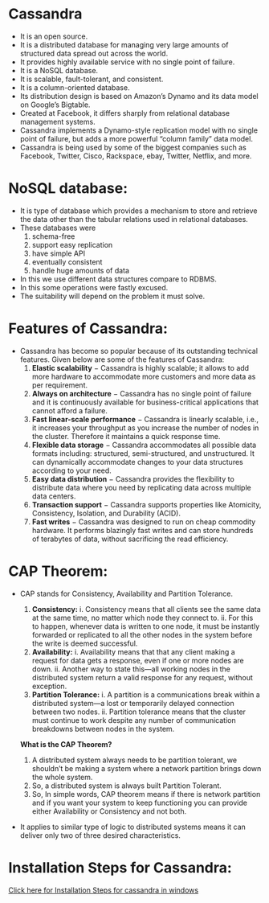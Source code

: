 # Cassandra
- It is an open source.
- It is a distributed database for managing very large amounts of structured data spread out across the world. 
- It provides highly available service with no single point of failure.
- It is a NoSQL database.
- It is scalable, fault-tolerant, and consistent.
- It is a column-oriented database.
- Its distribution design is based on Amazon’s Dynamo and its data model on Google’s Bigtable.
- Created at Facebook, it differs sharply from relational database management systems.
- Cassandra implements a Dynamo-style replication model with no single point of failure, but adds a more powerful “column family” data model.
- Cassandra is being used by some of the biggest companies such as Facebook, Twitter, Cisco, Rackspace, ebay, Twitter, Netflix, and more.
# NoSQL database:           
- It is  type of database which provides a mechanism to store and retrieve the data other than the tabular relations used in relational databases.
- These databases were 
	1. schema-free  
	2. support easy replication  
	3. have simple API  
	4. eventually consistent 
	5. handle huge amounts of data
- In this we use different data structures compare to RDBMS.
- In this some operations were fastly excused.
- The suitability will depend on the problem it must solve.
# Features of Cassandra:
- Cassandra has become so popular because of its outstanding technical features. Given below are some of the features of Cassandra:
	1. **Elastic scalability** − Cassandra is highly scalable; it allows to add more hardware to accommodate more customers and more data as per requirement.
	2. **Always on architecture** − Cassandra has no single point of failure and it is continuously available for business-critical applications that cannot afford a failure.
	3. **Fast linear-scale performance** − Cassandra is linearly scalable, i.e., it increases your throughput as you increase the number of nodes in the cluster. Therefore it maintains a quick response time.
	4. **Flexible data storage** − Cassandra accommodates all possible data formats including: structured, semi-structured, and unstructured. It can dynamically accommodate changes to your data structures according to your need.
	5. **Easy data distribution** − Cassandra provides the flexibility to distribute data where you need by replicating data across multiple data centers.
	6. **Transaction support** − Cassandra supports properties like Atomicity, Consistency, Isolation, and Durability (ACID).
	7. **Fast writes** − Cassandra was designed to run on cheap commodity hardware. It performs blazingly fast writes and can store hundreds of terabytes of data, without sacrificing the read efficiency.
# CAP Theorem:
- CAP stands for Consistency, Availability and Partition Tolerance.
	1. **Consistency:**
		i. Consistency means that all clients see the same data at the same time, no matter which node they connect to. 
		ii. For this to happen, whenever data is written to one node, it must be instantly forwarded or replicated to all the other nodes in the system before the write is deemed successful.
	2. **Availability:**
		i. Availability means that that any client making a request for data gets a response, even if one or more nodes are down. 
		ii. Another way to state this—all working nodes in the distributed system return a valid response for any request, without exception.		
	3. **Partition Tolerance:**
		i. A partition is a communications break within a distributed system—a lost or temporarily delayed connection between two nodes. 
		ii. Partition tolerance means that the cluster must continue to work despite any number of communication breakdowns between nodes in the system.

   **What is the CAP Theorem?**
	1. A distributed system always needs to be partition tolerant, we shouldn’t be making a system where a network partition brings down the whole system.
	2. So, a distributed system is always built Partition Tolerant.
	3. So, In simple words, CAP theorem means if there is network partition and if you want your system to keep functioning you can provide either Availability or Consistency and not both.
- It applies to similar type of logic to distributed systems means it can deliver only two of three desired characteristics.

# Installation Steps for Cassandra:
[Click here for Installation Steps for cassandra in windows](https://phoenixnap.com/kb/install-cassandra-on-windows)
 	
